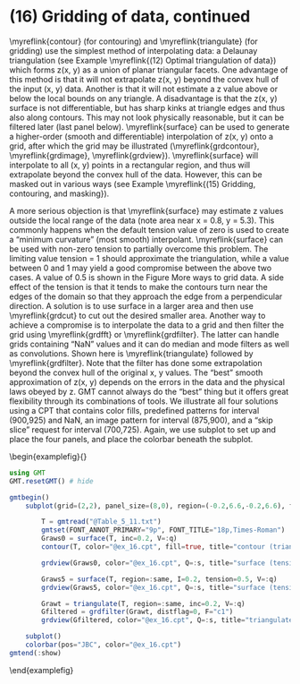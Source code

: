 # (16) Gridding of data, continued

\myreflink{contour} (for contouring) and \myreflink{triangulate} (for gridding) use the simplest method
of interpolating data: a Delaunay triangulation (see Example \myreflink{(12) Optimal triangulation of data})
which forms z(x, y) as a union of planar triangular facets. One advantage of this method is that it will
not extrapolate z(x, y) beyond the convex hull of the input (x, y) data. Another is that it will not
estimate a z value above or below the local bounds on any triangle. A disadvantage is that the z(x, y)
surface is not differentiable, but has sharp kinks at triangle edges and thus also along contours.
This may not look physically reasonable, but it can be filtered later (last panel below). \myreflink{surface}
can be used to generate a higher-order (smooth and differentiable) interpolation of z(x, y) onto a grid,
after which the grid may be illustrated (\myreflink{grdcontour}, \myreflink{grdimage}, \myreflink{grdview}).
\myreflink{surface} will interpolate to all (x, y) points in a rectangular region, and thus will extrapolate
beyond the convex hull of the data. However, this can be masked out in various ways (see Example \myreflink{(15) Gridding, contouring, and masking}).

A more serious objection is that \myreflink{surface} may estimate z values outside the local range of the data
(note area near x = 0.8, y = 5.3). This commonly happens when the default tension value of zero is used to
create a “minimum curvature” (most smooth) interpolant. \myreflink{surface} can be used with non-zero tension
to partially overcome this problem. The limiting value tension = 1 should approximate the triangulation, while
a value between 0 and 1 may yield a good compromise between the above two cases. A value of 0.5 is shown in
the Figure More ways to grid data. A side effect of the tension is that it tends to make the contours turn
near the edges of the domain so that they approach the edge from a perpendicular direction. A solution is to
use surface in a larger area and then use \myreflink{grdcut} to cut out the desired smaller area. Another
way to achieve a compromise is to interpolate the data to a grid and then filter the grid using \myreflink{grdfft}
or \myreflink{grdfilter}. The latter can handle grids containing “NaN” values and it can do median and mode
filters as well as convolutions. Shown here is \myreflink{triangulate} followed by \myreflink{grdfilter}.
Note that the filter has done some extrapolation beyond the convex hull of the original x, y values. The “best”
smooth approximation of z(x, y) depends on the errors in the data and the physical laws obeyed by z. GMT
cannot always do the “best” thing but it offers great flexibility through its combinations of tools. We
illustrate all four solutions using a CPT that contains color fills, predefined patterns for interval
(900,925) and NaN, an image pattern for interval (875,900), and a “skip slice” request for interval (700,725).
Again, we use subplot to set up and place the four panels, and place the colorbar beneath the subplot.


\begin{examplefig}{}
```julia
using GMT
GMT.resetGMT() # hide

gmtbegin()
	subplot(grid=(2,2), panel_size=(8,0), region=(-0.2,6.6,-0.2,6.6), figscale=1, axes=:wesn, row_axes=(left=true, row_title=true), col_axes=:bottom, margins=0.1, title="Gridding of Data")

		T = gmtread("@Table_5_11.txt")
		gmtset(FONT_ANNOT_PRIMARY="9p", FONT_TITLE="18p,Times-Roman")
		Graws0 = surface(T, inc=0.2, V=:q)
		contour(T, color="@ex_16.cpt", fill=true, title="contour (triangulate)")

		grdview(Graws0, color="@ex_16.cpt", Q=:s, title="surface (tension = 0)", panel=(1,2))

		Graws5 = surface(T, region=:same, I=0.2, tension=0.5, V=:q)
		grdview(Graws5, color="@ex_16.cpt", Q=:s, title="surface (tension = 0.5)", panel=(2,1))

		Grawt = triangulate(T, region=:same, inc=0.2, V=:q)
		Gfiltered = grdfilter(Grawt, distflag=0, F="c1")
		grdview(Gfiltered, color="@ex_16.cpt", Q=:s, title="triangulate @~\256@~ grdfilter", panel=(2,2))

	subplot()
	colorbar(pos="JBC", color="@ex_16.cpt")
gmtend(:show)
```
\end{examplefig}
